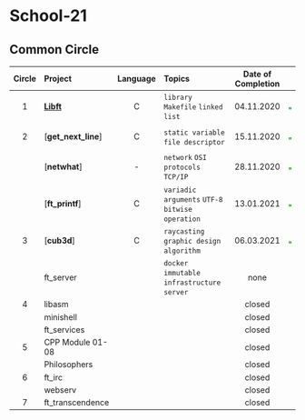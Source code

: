 # School-21
## Common Circle

| Circle | Project                                | Language | Topics                                           | Date of Completion |                  |
| :----: | :------------------------------------- | :------: | :----------------------------------------------- | :----------------: |:----------------:|
|   1    | [**Libft**](https://github.com/ncliff-git/libft_by_ncliff)                            |    C     | `library` `Makefile` `linked list`               |     04.11.2020     |<p><img src="https://github.com/ncliff-git/screenshots/blob/master/libf_success.png" alt="42 Logo.svg" width="100"></p>|
|   2    | [**get_next_line**]                    |    C     | `static variable` `file descriptor`              |     15.11.2020     |<p><img src="https://github.com/ncliff-git/screenshots/blob/master/gnl_success.png" alt="42 Logo.svg" width="100"></p>|
|        | [**netwhat**]                          |    -     | `network` `OSI protocols` `TCP/IP`               |     28.11.2020     |<p><img src="https://github.com/ncliff-git/screenshots/blob/master/netwhat_success.png" alt="42 Logo.svg" width="100"></p>|
|        | [**ft_printf**]                        |    C     | `variadic arguments` `UTF-8` `bitwise operation` |     13.01.2021     |<p><img src="https://github.com/ncliff-git/screenshots/blob/master/ft_printf_success.png" alt="42 Logo.svg" width="100"></p>|
|   3    | [**cub3d**]                            |    C     | `raycasting` `graphic design` `algorithm`        |     06.03.2021     |<p><img src="https://github.com/ncliff-git/screenshots/blob/master/cub3d_success.png" alt="42 Logo.svg" width="100"></p>|
|        | ft_server                              |          | `docker` `immutable infrastructure` `server`     |        none        |                  |
|   4    | libasm                                 |          |                                                  |       closed       |                  |
|        | minishell                              |          |                                                  |       closed       |                  |
|        | ft_services                            |          |                                                  |       closed       |                  |
|   5    | CPP Module 01-08                       |          |                                                  |       closed       |                  |
|        | Philosophers                           |          |                                                  |       closed       |                  |
|   6    | ft_irc                                 |          |                                                  |       closed       |                  |
|        | webserv                                |          |                                                  |       closed       |                  |
|   7    | ft_transcendence                       |          |                                                  |       closed       |                  |

